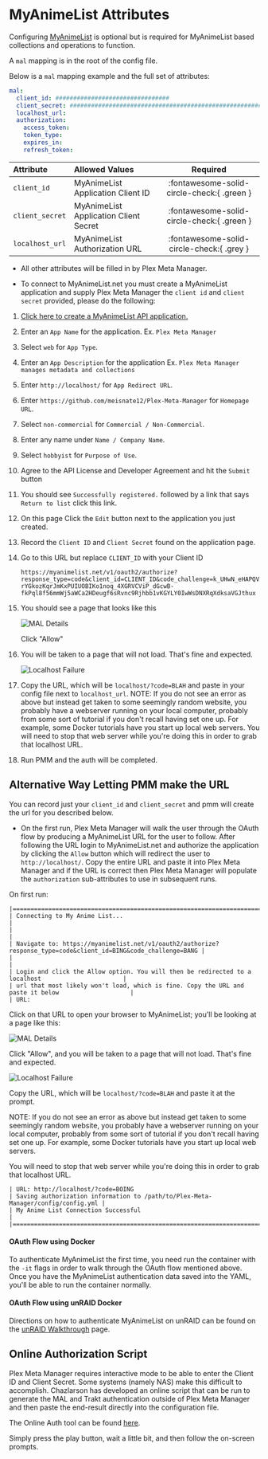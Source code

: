 # MyAnimeList Attributes

Configuring [MyAnimeList](https://myanimelist.net/) is optional but is required for MyAnimeList based collections and operations to function.

A `mal` mapping is in the root of the config file.

Below is a `mal` mapping example and the full set of attributes:
```yaml
mal:
  client_id: ################################
  client_secret: ################################################################
  localhost_url: 
  authorization:
    access_token:
    token_type:
    expires_in:
    refresh_token:
```

| Attribute       | Allowed Values                        | Required |
|:----------------|:--------------------------------------|:--------:|
| `client_id`     | MyAnimeList Application Client ID     | :fontawesome-solid-circle-check:{ .green }  |
| `client_secret` | MyAnimeList Application Client Secret | :fontawesome-solid-circle-check:{ .green }  |
| `localhost_url` | MyAnimeList Authorization URL         | :fontawesome-solid-circle-check:{ .grey } |

* All other attributes will be filled in by Plex Meta Manager.

* To connect to MyAnimeList.net you must create a MyAnimeList application and supply Plex Meta Manager the `client id` and `client secret` provided, please do the following:
1. [Click here to create a MyAnimeList API application.](https://myanimelist.net/apiconfig/create)
2. Enter an `App Name` for the application. Ex. `Plex Meta Manager`
3. Select `web` for `App Type`.
4. Enter an `App Description` for the application Ex. `Plex Meta Manager manages metadata and collections`
5. Enter `http://localhost/` for `App Redirect URL`.
6. Enter `https://github.com/meisnate12/Plex-Meta-Manager` for `Homepage URL`.
7. Select `non-commercial` for `Commercial / Non-Commercial`.
8. Enter any name under `Name / Company Name`.
9. Select `hobbyist` for `Purpose of Use`.
10. Agree to the API License and Developer Agreement and hit the `Submit` button
11. You should see `Successfully registered.` followed by a link that says `Return to list` click this link.
12. On this page Click the `Edit` button next to the application you just created.
13. Record the `Client ID` and `Client Secret` found on the application page.
14. Go to this URL but replace `CLIENT_ID` with your Client ID 
    ```
    https://myanimelist.net/v1/oauth2/authorize?response_type=code&client_id=CLIENT_ID&code_challenge=k_UHwN_eHAPQVXiceC-rYGkozKqrJmKxPUIUOBIKo1noq_4XGRVCViP_dGcwB-fkPql8f56mmWj5aWCa2HDeugf6sRvnc9Rjhbb1vKGYLY0IwWsDNXRqXdksaVGJthux
    ```
15. You should see a page that looks like this 

    ![MAL Details](mal.png)

    Click "Allow"
16. You will be taken to a page that will not load. That's fine and expected.

    ![Localhost Failure](localhost-fail.png)

17. Copy the URL, which will be `localhost/?code=BLAH` and paste in your config file next to `localhost_url`.
    NOTE: If you do not see an error as above but instead get taken to some seemingly random website, you probably have a webserver running on your local computer, probably from some sort of tutorial if you don't recall having set one up.  For example, some Docker tutorials have you start up local web servers.
    You will need to stop that web server while you're doing this in order to grab that localhost URL.
18. Run PMM and the auth will be completed.

## Alternative Way Letting PMM make the URL

You can record just your `client_id` and `client_secret` and pmm will create the url for you described below.

* On the first run, Plex Meta Manager will walk the user through the OAuth flow by producing a MyAnimeList URL for the user to follow. After following the URL login to MyAnimeList.net and authorize the application by clicking the `Allow` button which will redirect the user to `http://localhost/`. Copy the entire URL and paste it into Plex Meta Manager and if the URL is correct then Plex Meta Manager will populate the `authorization` sub-attributes to use in subsequent runs.

On first run:
```
|====================================================================================================|
| Connecting to My Anime List...                                                                     |
|                                                                                                    |
| Navigate to: https://myanimelist.net/v1/oauth2/authorize?response_type=code&client_id=BING&code_challenge=BANG |
|                                                                                                    |
| Login and click the Allow option. You will then be redirected to a localhost                       |
| url that most likely won't load, which is fine. Copy the URL and paste it below                    |
| URL:

```

Click on that URL to open your browser to MyAnimeList; you'll be looking at a page like this:

![MAL Details](mal.png)

Click "Allow", and you will be taken to a page that will not load.  That's fine and expected.

![Localhost Failure](localhost-fail.png)

Copy the URL, which will be `localhost/?code=BLAH` and paste it at the prompt.

NOTE: If you do not see an error as above but instead get taken to some seemingly random website, you probably have a webserver running on your local computer, probably from some sort of tutorial if you don't recall having set one up.  For example, some Docker tutorials have you start up local web servers.

You will need to stop that web server while you're doing this in order to grab that localhost URL.

```
| URL: http://localhost/?code=BOING
| Saving authorization information to /path/to/Plex-Meta-Manager/config/config.yml |
| My Anime List Connection Successful                                                                |
|====================================================================================================|

```

<h4>OAuth Flow using Docker</h4>

To authenticate MyAnimeList the first time, you need run the container with the `-it` flags in order to walk through the OAuth flow mentioned above. Once you have the MyAnimeList authentication data saved into the YAML, you'll be able to run the container normally.

<h4>OAuth Flow using unRAID Docker</h4>

Directions on how to authenticate MyAnimeList on unRAID can be found on the [unRAID Walkthrough](../pmm/essentials/instsall//guides/unraid/#advanced-installation-authenticating-trakt-or-myanimelist) page.

## Online Authorization Script

Plex Meta Manager requires interactive mode to be able to enter the Client ID and Client Secret. Some systems (namely NAS) make this difficult to accomplish. Chazlarson has developed an online script that can be run to generate the MAL and Trakt authentication outside of Plex Meta Manager and then paste the end-result directly into the configuration file.

The Online Auth tool can be found [here](https://replit.com/@chazlarson/MALAuth).

Simply press the play button, wait a little bit, and then follow the on-screen prompts.